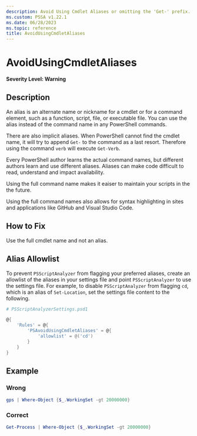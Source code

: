 ```yaml
---
description: Avoid Using Cmdlet Aliases or omitting the 'Get-' prefix.
ms.custom: PSSA v1.22.1
ms.date: 06/28/2023
ms.topic: reference
title: AvoidUsingCmdletAliases
---
```

# AvoidUsingCmdletAliases

**Severity Level: Warning**

## Description

An alias is an alternate name or nickname for a cmdlet or for a command element, such as a function,
script, file, or executable file. You can use the alias instead of the command name in any
PowerShell commands.

There are also implicit aliases. When PowerShell cannot find the cmdlet name, it will try to append
`Get-` to the command as a last resort. Therefore using the command `verb` will execute `Get-Verb`.

Every PowerShell author learns the actual command names, but different authors learn and use
different aliases. Aliases can make code difficult to read, understand and impact availability.

Using the full command name makes it eaiser to maintain your scripts in the the future.

Using the full command names also allows for syntax highlighting in sites and applications like
GitHub and Visual Studio Code.

## How to Fix

Use the full cmdlet name and not an alias.

## Alias Allowlist

To prevent `PSScriptAnalyzer` from flagging your preferred aliases, create an allowlist of the
aliases in your settings file and point `PSScriptAnalyzer` to use the settings file. For example, to
disable `PSScriptAnalyzer` from flagging `cd`, which is an alias of `Set-Location`, set the settings
file content to the following.

```powershell
# PSScriptAnalyzerSettings.psd1

@{
    'Rules' = @{
        'PSAvoidUsingCmdletAliases' = @{
            'allowlist' = @('cd')
        }
    }
}
```

## Example

### Wrong

```powershell
gps | Where-Object {$_.WorkingSet -gt 20000000}
```

### Correct

```powershell
Get-Process | Where-Object {$_.WorkingSet -gt 20000000}
```
